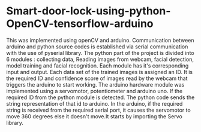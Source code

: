 # Smart-door-lock-using-python-OpenCV-tensorflow-arduino
This was implemented using openCV and arduino. 
Communication between arduino and python source codes is established via serial communication with the use of pyserial library.
The python part of the project is divided into 6 modules : collecting data, Reading images from webcam, facial detection, model training and facial recognition.
Each module has it's corresponding input and output.
Each data set of the trained images is assigned an ID.
It is the required ID and confidence score of images read by the webcam that triggers the arduino to start working.
The arduino hardware module was implemented using a servomotor, potentiometer and arduino uno.
If the required ID from the python module is detected. The python code sends the string representation of that id to arduino.
In the arduino, if the required string is received from the required serial port, it causes the servomotor to move 360 degrees else it doesn't move.It starts by importing the Servo library.
